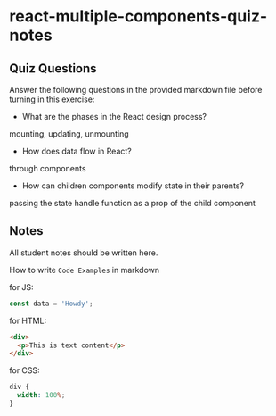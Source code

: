 # react-multiple-components-quiz-notes

## Quiz Questions

Answer the following questions in the provided markdown file before turning in this exercise:

- What are the phases in the React design process?

mounting, updating, unmounting

- How does data flow in React?

through components

- How can children components modify state in their parents?

passing the state handle function as a prop of the child component

## Notes

All student notes should be written here.

How to write `Code Examples` in markdown

for JS:

```js
const data = 'Howdy';
```

for HTML:

```html
<div>
  <p>This is text content</p>
</div>
```

for CSS:

```css
div {
  width: 100%;
}
```
